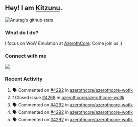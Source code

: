 ## Hey! I am [Kitzunu](https://Github.com/Kitzunu).

![Anurag's github stats](https://github-readme-stats.kitzunu.vercel.app/api?username=Kitzunu&show_icons=true)

### What do I do?

I focus on WoW Emulation at [AzerothCore](https://Github.com/AzerothCore). Come join us ;)

### Connect with me
[![](https://img.shields.io/badge/AzerothCore%20Discord-Connect%20with%20me!-green)](https://discord.com/invite/gkt4y2x)

### Recent Activity

<!--START_SECTION:activity-->
1. 🗣 Commented on [#4292](https://github.com/azerothcore/azerothcore-wotlk/issues/4292) in [azerothcore/azerothcore-wotlk](https://github.com/azerothcore/azerothcore-wotlk)
2. ❗️ Closed issue [#4268](https://github.com/azerothcore/azerothcore-wotlk/issues/4268) in [azerothcore/azerothcore-wotlk](https://github.com/azerothcore/azerothcore-wotlk)
3. 🗣 Commented on [#4292](https://github.com/azerothcore/azerothcore-wotlk/issues/4292) in [azerothcore/azerothcore-wotlk](https://github.com/azerothcore/azerothcore-wotlk)
4. 🗣 Commented on [#4292](https://github.com/azerothcore/azerothcore-wotlk/issues/4292) in [azerothcore/azerothcore-wotlk](https://github.com/azerothcore/azerothcore-wotlk)
5. 🗣 Commented on [#4292](https://github.com/azerothcore/azerothcore-wotlk/issues/4292) in [azerothcore/azerothcore-wotlk](https://github.com/azerothcore/azerothcore-wotlk)
<!--END_SECTION:activity-->
